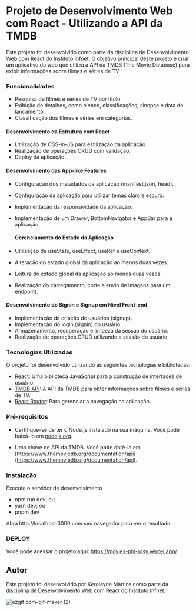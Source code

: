 # Projeto de Desenvolvimento Web com React - Utilizando a API da TMDB

Este projeto foi desenvolvido como parte da disciplina de Desenvolvimento Web com React do Instituto Infnet. O objetivo principal deste projeto é criar um aplicativo da web que utiliza a API da TMDB (The Movie Database) para exibir informações sobre filmes e séries de TV.

### Funcionalidades

- Pesquisa de filmes e séries de TV por título.
- Exibição de detalhes, como elenco, classificações, sinopse e data de lançamento.
- Classificação dos filmes e séries em categorias.

#### Desenvolvimento da Estrutura com React

- Utilização de CSS-in-JS para estilização da aplicação.
- Realização de operações CRUD com validação.
- Deploy da aplicação.

#### Desenvolvimento das App-like Features

- Configuração dos metadados da aplicação (manifest.json, head).
- Configuração da aplicação para utilizar temas claro e escuro.
- Implementação da responsividade da aplicação.
- Implementação de um Drawer, BottomNavigator e AppBar para a aplicação.

  #### Gerenciamento do Estado da Aplicação

- Utilização de useState, useEffect, useRef e useContext.
- Alteração do estado global da aplicação ao menos duas vezes.
- Leitura do estado global da aplicação ao menos duas vezes.
- Realização do carregamento, corte e envio de imagens para um endpoint.

#### Desenvolvimento de Signin e Signup em Nível Front-end

- Implementação da criação de usuários (signup).
- Implementação do login (signin) do usuário.
- Armazenamento, recuperação e limpeza da sessão do usuário.
- Realização de operações CRUD utilizando a sessão do usuário.

### Tecnologias Utilizadas

O projeto foi desenvolvido utilizando as seguintes tecnologias e bibliotecas:

- [React](https://reactjs.org/): Uma biblioteca JavaScript para a construção de interfaces de usuário.
- [TMDB API](https://www.themoviedb.org/documentation/api): A API da TMDB para obter informações sobre filmes e séries de TV.
- [React Router](https://reactrouter.com/): Para gerenciar a navegação na aplicação.

### Pré-requisitos

- Certifique-se de ter o Node.js instalado na sua máquina. Você pode baixá-lo em [nodejs.org](https://nodejs.org/).
  
- Uma chave de API da TMDB. Você pode obtê-la em [https://www.themoviedb.org/documentation/api](https://www.themoviedb.org/documentation/api).

### Instalação
Execute o servidor de desenvolvimento

- npm run dev; ou
- yarn dev; ou
- pnpm dev

Abra http://localhost:3000 com seu navegador para ver o resultado.

### DEPLOY
Você pode acessar o projeto aqui:
https://movies-phi-rosy.vercel.app/



## Autor

Este projeto foi desenvolvido por Kerolayne Martins como parte da disciplina de Desenvolvimento Web com React do Instituto Infnet.



![ezgif com-gif-maker (2)](https://github.com/kerolmrts/Movies/assets/143285411/c312c9be-1659-4eaf-bb38-12eca04fb859)
